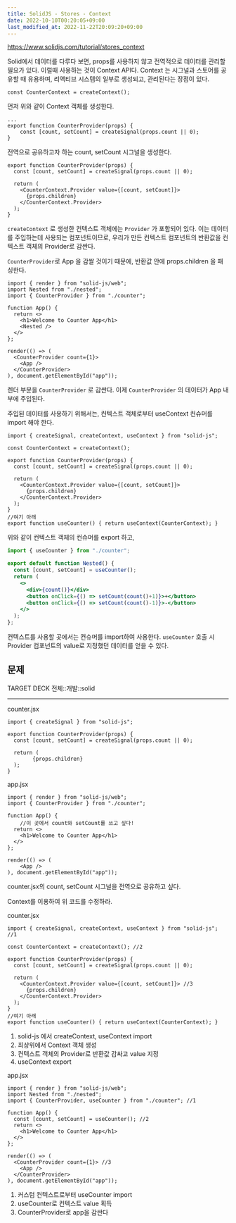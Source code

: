```yaml
---
title: SolidJS - Stores - Context
date: 2022-10-10T00:20:05+09:00
last_modified_at: 2022-11-22T20:09:20+09:00
---
```


https://www.solidjs.com/tutorial/stores_context

Solid에서 데이터를 다루다 보면, props를 사용하지 않고 전역적으로 데이터를 관리할 필요가 있다. 이럴때 사용하는 것이 Context API다. Context 는 시그널과 스토어를 공유할 때 유용하며, 리액티브 시스템의 일부로 생성되고, 관리된다는 장점이 있다.

```tsx {title="counter.jsx"}
const CounterContext = createContext();
```

먼저 위와 같이 Context 객체를 생성한다.

```tsx {title="counter.jsx"}
...
export function CounterProvider(props) {
	const [count, setCount] = createSignal(props.count || 0);
}
```

전역으로 공유하고자 하는 count, setCount 시그널을 생성한다.

```tsx {title="counter.jsx"}
export function CounterProvider(props) {
  const [count, setCount] = createSignal(props.count || 0);

  return (
    <CounterContext.Provider value={[count, setCount]}>
      {props.children}
    </CounterContext.Provider>
  );
}
```

`createContext` 로 생성한 컨텍스트 객체에는 `Provider` 가 포함되어 있다. 이는 데이터를 주입하는데 사용되는 컴포넌트이므로, 우리가 만든 컨텍스트 컴포넌트의 반환값을 컨텍스트 객체의 Provider로 감싼다.

`CounterProvider`로 App 을 감쌀 것이기 때문에, 반환값 안에 props.children 을 패싱한다.

```tsx {title="main.jsx"}
import { render } from "solid-js/web";
import Nested from "./nested";
import { CounterProvider } from "./counter";

function App() {
  return <>
    <h1>Welcome to Counter App</h1>
    <Nested />
  </>
};

render(() => (
  <CounterProvider count={1}>
    <App />
  </CounterProvider>
), document.getElementById("app"));
```

렌더 부분을 `CounterProvider` 로 감싼다. 이제 `CounterProvider` 의 데이터가 App 내부에 주입된다.

주입된 데이터를 사용하기 위해서는, 컨텍스트 객체로부터 useContext 컨슈머를 import 해야 한다.

```tsx {title="counter.jsx"}
import { createSignal, createContext, useContext } from "solid-js";

const CounterContext = createContext();

export function CounterProvider(props) {
  const [count, setCount] = createSignal(props.count || 0);

  return (
    <CounterContext.Provider value={[count, setCount]}>
      {props.children}
    </CounterContext.Provider>
  );
}
//여기 아래
export function useCounter() { return useContext(CounterContext); }
```

위와 같이 컨텍스트 객체의 컨슈머를 export 하고,

```jsx {title="nested.jsx"}
import { useCounter } from "./counter";

export default function Nested() {
  const [count, setCount] = useCounter();
  return (
    <>
      <div>{count()}</div>
      <button onClick={() => setCount(count()+1)}>+</button>
      <button onClick={() => setCount(count()-1)}>-</button>
    </>
  );
};
```

컨텍스트를 사용할 곳에서는 컨슈머를 import하여 사용한다. `useCounter` 호출 시 Provider 컴포넌트의 value로 지정했던 데이터를 얻을 수 있다.

## 문제

TARGET DECK
전체::개발::solid

---

<!--ankiQ-->

counter.jsx

```tsx
import { createSignal } from "solid-js";

export function CounterProvider(props) {
  const [count, setCount] = createSignal(props.count || 0);

  return (
		{props.children}
  );
}
```

app.jsx

```tsx
import { render } from "solid-js/web";
import { CounterProvider } from "./counter";

function App() {
	//이 곳에서 count와 setCount를 쓰고 싶다!
  return <>
    <h1>Welcome to Counter App</h1>
  </>
};

render(() => (
	<App />
), document.getElementById("app"));
```

counter.jsx의 count, setCount 시그널을 전역으로 공유하고 싶다.

Context를 이용하여 위 코드를 수정하라.

<!--ankiA-->

counter.jsx

```tsx
import { createSignal, createContext, useContext } from "solid-js"; //1

const CounterContext = createContext(); //2

export function CounterProvider(props) {
  const [count, setCount] = createSignal(props.count || 0);

  return (
    <CounterContext.Provider value={[count, setCount]}> //3
      {props.children}
    </CounterContext.Provider>
  );
}
//여기 아래
export function useCounter() { return useContext(CounterContext); }
```

1. solid-js 에서 createContext, useContext import
2. 최상위에서 Context 객체 생성
3. 컨텍스트 객체의 Provider로 반환값 감싸고 value 지정
4. useContext export

app.jsx

```tsx
import { render } from "solid-js/web";
import Nested from "./nested";
import { CounterProvider, useCounter } from "./counter"; //1

function App() {
  const [count, setCount] = useCounter(); //2
  return <>
    <h1>Welcome to Counter App</h1>
  </>
};

render(() => (
  <CounterProvider count={1}> //3
    <App />
  </CounterProvider>
), document.getElementById("app"));
```

1. 커스텀 컨텍스트로부터 useCounter import
2. useCounter로 컨텍스트 value 획득
3. CounterProvider로 app을 감싼다

<!--ankiE-->
<!--ID: 1665044963832-->
